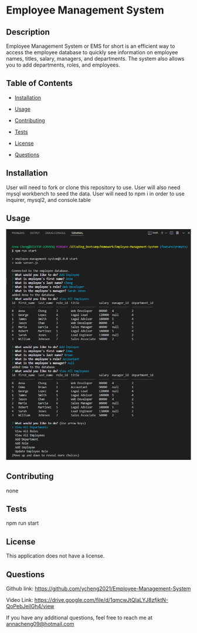 
# Employee Management System



## Description
Employee Management System or EMS for short is an efficient way to access the employee database to quickly see information on employee names, titles, salary, managers, and departments. The system also allows you to add departments, roles, and employees. 

## Table of Contents

- [Installation](#installation)

- [Usage](#usage)

- [Contributing](#contributing)

- [Tests](#tests)

- [License](#license)

- [Questions](#questions)

## Installation 
User will need to fork or clone this repository to use. User will also need mysql workbench to seed the data. User will need to npm i in order to use inquirer, mysql2, and console.table

## Usage 
![screenshot](./images/EMS_page.png)

## Contributing
none

## Tests
npm run start

## License
This application does not have a license.

## Questions
Github link: https://github.com/ycheng2021/Employee-Management-System

Video Link: https://drive.google.com/file/d/1qmcwJtQlaLYJ8zfjktN-QoPebJeilGh4/view

If you have any additional questions, feel free to reach me at annacheng09@hotmail.com

